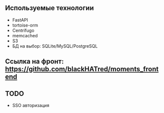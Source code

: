## Используемые технологии
* FastAPI
* tortoise-orm
* Centrifugo
* memcached
* S3
* БД на выбор: SQLite/MySQL/PostgreSQL
## Ссылка на фронт: https://github.com/blackHATred/moments_frontend
## TODO
* SSO авторизация

